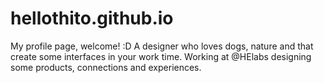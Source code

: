 # hellothito.github.io
My profile page, welcome! :D
A designer who loves dogs, nature and that create some interfaces in your work time. Working at @HElabs designing some products, connections and experiences.
